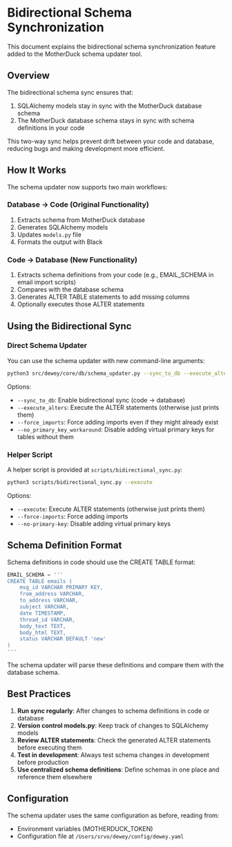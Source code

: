 # Bidirectional Schema Synchronization

This document explains the bidirectional schema synchronization feature added to the MotherDuck schema updater tool.

## Overview

The bidirectional schema sync ensures that:

1. SQLAlchemy models stay in sync with the MotherDuck database schema
2. The MotherDuck database schema stays in sync with schema definitions in your code

This two-way sync helps prevent drift between your code and database, reducing bugs and making development more efficient.

## How It Works

The schema updater now supports two main workflows:

### Database → Code (Original Functionality)

1. Extracts schema from MotherDuck database
2. Generates SQLAlchemy models
3. Updates `models.py` file
4. Formats the output with Black

### Code → Database (New Functionality)

1. Extracts schema definitions from your code (e.g., EMAIL_SCHEMA in email import scripts)
2. Compares with the database schema
3. Generates ALTER TABLE statements to add missing columns
4. Optionally executes those ALTER statements

## Using the Bidirectional Sync

### Direct Schema Updater

You can use the schema updater with new command-line arguments:

```bash
python3 src/dewey/core/db/schema_updater.py --sync_to_db --execute_alters
```

Options:
- `--sync_to_db`: Enable bidirectional sync (code → database)
- `--execute_alters`: Execute the ALTER statements (otherwise just prints them)
- `--force_imports`: Force adding imports even if they might already exist
- `--no_primary_key_workaround`: Disable adding virtual primary keys for tables without them

### Helper Script

A helper script is provided at `scripts/bidirectional_sync.py`:

```bash
python3 scripts/bidirectional_sync.py --execute
```

Options:
- `--execute`: Execute ALTER statements (otherwise just prints them)
- `--force-imports`: Force adding imports
- `--no-primary-key`: Disable adding virtual primary keys

## Schema Definition Format

Schema definitions in code should use the CREATE TABLE format:

```python
EMAIL_SCHEMA = '''
CREATE TABLE emails (
    msg_id VARCHAR PRIMARY KEY,
    from_address VARCHAR,
    to_address VARCHAR,
    subject VARCHAR,
    date TIMESTAMP,
    thread_id VARCHAR,
    body_text TEXT,
    body_html TEXT,
    status VARCHAR DEFAULT 'new'
)
'''
```

The schema updater will parse these definitions and compare them with the database schema.

## Best Practices

1. **Run sync regularly**: After changes to schema definitions in code or database
2. **Version control models.py**: Keep track of changes to SQLAlchemy models
3. **Review ALTER statements**: Check the generated ALTER statements before executing them
4. **Test in development**: Always test schema changes in development before production
5. **Use centralized schema definitions**: Define schemas in one place and reference them elsewhere

## Configuration

The schema updater uses the same configuration as before, reading from:
- Environment variables (MOTHERDUCK_TOKEN)
- Configuration file at `/Users/srvo/dewey/config/dewey.yaml`
